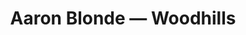 ﻿---
title: "Aaron Blonde — Woodhills"
category: "hardwood"
subtype: "engineered"
collection: "Woodhills"
image: "/assets/img/hardwood/woodhills/aaron-blonde.jpg"
alt: "Aaron Blonde hardwood sample"
specs:
  size_in: "7.5x48"
  finish: "UV-cured urethane"
  construction: "Engineered"
permalink: /products/hardwood/engineered/woodhills/aaron-blonde/
---
